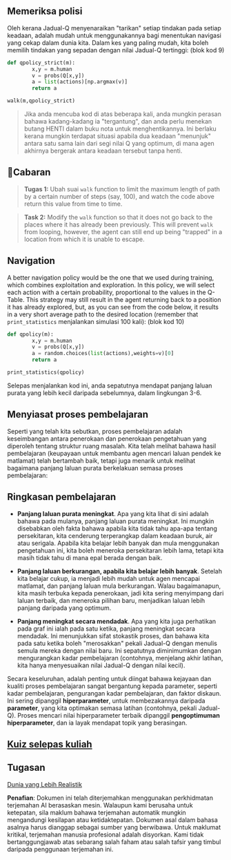 ## Memeriksa polisi

Oleh kerana Jadual-Q menyenaraikan "tarikan" setiap tindakan pada setiap keadaan, adalah mudah untuk menggunakannya bagi menentukan navigasi yang cekap dalam dunia kita. Dalam kes yang paling mudah, kita boleh memilih tindakan yang sepadan dengan nilai Jadual-Q tertinggi: (blok kod 9)

```python
def qpolicy_strict(m):
        x,y = m.human
        v = probs(Q[x,y])
        a = list(actions)[np.argmax(v)]
        return a

walk(m,qpolicy_strict)
```

> Jika anda mencuba kod di atas beberapa kali, anda mungkin perasan bahawa kadang-kadang ia "tergantung", dan anda perlu menekan butang HENTI dalam buku nota untuk menghentikannya. Ini berlaku kerana mungkin terdapat situasi apabila dua keadaan "menunjuk" antara satu sama lain dari segi nilai Q yang optimum, di mana agen akhirnya bergerak antara keadaan tersebut tanpa henti.

## 🚀Cabaran

> **Tugas 1:** Ubah suai `walk` function to limit the maximum length of path by a certain number of steps (say, 100), and watch the code above return this value from time to time.

> **Task 2:** Modify the `walk` function so that it does not go back to the places where it has already been previously. This will prevent `walk` from looping, however, the agent can still end up being "trapped" in a location from which it is unable to escape.

## Navigation

A better navigation policy would be the one that we used during training, which combines exploitation and exploration. In this policy, we will select each action with a certain probability, proportional to the values in the Q-Table. This strategy may still result in the agent returning back to a position it has already explored, but, as you can see from the code below, it results in a very short average path to the desired location (remember that `print_statistics` menjalankan simulasi 100 kali): (blok kod 10)

```python
def qpolicy(m):
        x,y = m.human
        v = probs(Q[x,y])
        a = random.choices(list(actions),weights=v)[0]
        return a

print_statistics(qpolicy)
```

Selepas menjalankan kod ini, anda sepatutnya mendapat panjang laluan purata yang lebih kecil daripada sebelumnya, dalam lingkungan 3-6.

## Menyiasat proses pembelajaran

Seperti yang telah kita sebutkan, proses pembelajaran adalah keseimbangan antara penerokaan dan penerokaan pengetahuan yang diperoleh tentang struktur ruang masalah. Kita telah melihat bahawa hasil pembelajaran (keupayaan untuk membantu agen mencari laluan pendek ke matlamat) telah bertambah baik, tetapi juga menarik untuk melihat bagaimana panjang laluan purata berkelakuan semasa proses pembelajaran:

## Ringkasan pembelajaran

- **Panjang laluan purata meningkat**. Apa yang kita lihat di sini adalah bahawa pada mulanya, panjang laluan purata meningkat. Ini mungkin disebabkan oleh fakta bahawa apabila kita tidak tahu apa-apa tentang persekitaran, kita cenderung terperangkap dalam keadaan buruk, air atau serigala. Apabila kita belajar lebih banyak dan mula menggunakan pengetahuan ini, kita boleh meneroka persekitaran lebih lama, tetapi kita masih tidak tahu di mana epal berada dengan baik.

- **Panjang laluan berkurangan, apabila kita belajar lebih banyak**. Setelah kita belajar cukup, ia menjadi lebih mudah untuk agen mencapai matlamat, dan panjang laluan mula berkurangan. Walau bagaimanapun, kita masih terbuka kepada penerokaan, jadi kita sering menyimpang dari laluan terbaik, dan meneroka pilihan baru, menjadikan laluan lebih panjang daripada yang optimum.

- **Panjang meningkat secara mendadak**. Apa yang kita juga perhatikan pada graf ini ialah pada satu ketika, panjang meningkat secara mendadak. Ini menunjukkan sifat stokastik proses, dan bahawa kita pada satu ketika boleh "merosakkan" pekali Jadual-Q dengan menulis semula mereka dengan nilai baru. Ini sepatutnya diminimumkan dengan mengurangkan kadar pembelajaran (contohnya, menjelang akhir latihan, kita hanya menyesuaikan nilai Jadual-Q dengan nilai kecil).

Secara keseluruhan, adalah penting untuk diingat bahawa kejayaan dan kualiti proses pembelajaran sangat bergantung kepada parameter, seperti kadar pembelajaran, pengurangan kadar pembelajaran, dan faktor diskaun. Ini sering dipanggil **hiperparameter**, untuk membezakannya daripada **parameter**, yang kita optimakan semasa latihan (contohnya, pekali Jadual-Q). Proses mencari nilai hiperparameter terbaik dipanggil **pengoptimuman hiperparameter**, dan ia layak mendapat topik yang berasingan.

## [Kuiz selepas kuliah](https://gray-sand-07a10f403.1.azurestaticapps.net/quiz/46/)

## Tugasan 
[Dunia yang Lebih Realistik](assignment.md)

**Penafian**:
Dokumen ini telah diterjemahkan menggunakan perkhidmatan terjemahan AI berasaskan mesin. Walaupun kami berusaha untuk ketepatan, sila maklum bahawa terjemahan automatik mungkin mengandungi kesilapan atau ketidaktepatan. Dokumen asal dalam bahasa asalnya harus dianggap sebagai sumber yang berwibawa. Untuk maklumat kritikal, terjemahan manusia profesional adalah disyorkan. Kami tidak bertanggungjawab atas sebarang salah faham atau salah tafsir yang timbul daripada penggunaan terjemahan ini.